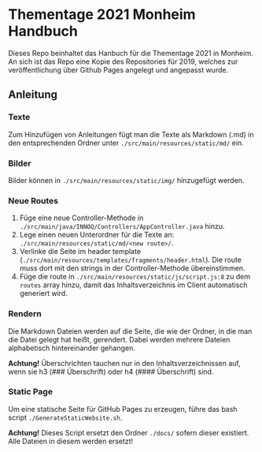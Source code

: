 # Thementage 2021 Monheim Handbuch

Dieses Repo beinhaltet das Hanbuch für die Thementage 2021 in Monheim. An sich ist das Repo eine Kopie des Repositories für 2019, welches zur veröffentlichung über Github Pages angelegt und angepasst wurde.


## Anleitung

### Texte
Zum Hinzufügen von Anleitungen fügt man die Texte als Markdown (.md) in den entsprechenden Ordner unter `./src/main/resources/static/md/` ein.

### Bilder
Bilder können in `./src/main/resources/static/img/` hinzugefügt werden.

### Neue Routes
1. Füge eine neue Controller-Methode in `./src/main/java/INNOQ/Controllers/AppController.java`
   hinzu.
2. Lege einen neuen Unterordner für die Texte an: `./src/main/resources/static/md/<new route>/`.
3. Verlinke die Seite im header template (`./src/main/resources/templates/fragments/header.html`).
   Die route muss dort mit den strings in der Controller-Methode übereinstimmen.
4. Füge die route in `./src/main/resources/static/js/script.js:8` zu dem `routes` array hinzu, damit
   das Inhaltsverzeichnis im Client automatisch generiert wird.

### Rendern
Die Markdown Dateien werden auf die Seite, die wie der Ordner, in die man die Datei gelegt hat heißt, gerendert. Dabei werden mehrere Dateien alphabetisch hintereinander gehangen. 

**Achtung!** Überschrichten tauchen nur in den Inhaltsverzeichnissen auf, wenn sie h3 (### Überschrift) oder h4 (#### Überschrift) sind.


### Static Page
Um eine statische Seite für GitHub Pages zu erzeugen, führe das bash script `./GenerateStaticWebsite.sh`.

**Achtung!** Dieses Script ersetzt den Ordner `./docs/` sofern dieser existiert. Alle Dateien in diesem werden ersetzt!
